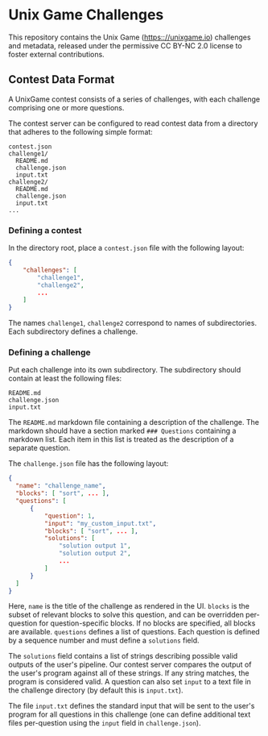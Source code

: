 # Unix Game Challenges

This repository contains the Unix Game ([https:://unixgame.io](https://www.unixgame.io/)) challenges and metadata, released under the permissive CC BY-NC 2.0 license to foster external contributions.

## Contest Data Format

A UnixGame contest consists of a series of challenges, with each challenge comprising one or more questions.

The contest server can be configured to read contest data from a directory that adheres to the following simple format:

```
contest.json
challenge1/
  README.md
  challenge.json
  input.txt
challenge2/
  README.md
  challenge.json
  input.txt
...
```

### Defining a contest

In the directory root, place a `contest.json` file with the following layout:
  
  ```json
  {
      "challenges": [
          "challenge1",
          "challenge2",
          ...
      ]
  }
  ```
  
The names `challenge1`, `challenge2` correspond to names of subdirectories. Each subdirectory defines a challenge.

### Defining a challenge

Put each challenge into its own subdirectory. The subdirectory should contain at least the following files:

```
README.md
challenge.json
input.txt
```

The `README.md` markdown file containing a description of the challenge. The markdown should have a section marked `### Questions` containing a markdown list. Each item in this list is treated as the description of a separate question.
  
The `challenge.json` file has the following layout:
  
```json
{
  "name": "challenge_name",
  "blocks": [ "sort", ... ],
  "questions": [
      {
          "question": 1,
          "input": "my_custom_input.txt",
          "blocks": [ "sort", ... ],
          "solutions": [
              "solution output 1",
              "solution output 2",
              ...
          ]
      }
  ]
}
```

Here, `name` is the title of the challenge as rendered in the UI. `blocks` is the subset of relevant blocks to solve this question, and can be overridden per-question for question-specific blocks. If no blocks are specified, all blocks are available. `questions` defines a list of questions. Each question is defined by a sequence number and must define a `solutions` field.

The `solutions` field contains a list of strings describing possible valid outputs of the user's pipeline. Our contest server compares the output of the user's program against all of these strings. If any string matches, the program is considered valid. A question can also set `input` to a text file in the challenge directory (by default this is `input.txt`).
  
The file `input.txt` defines the standard input that will be sent to the user's program for all questions in this challenge (one can define additional text files per-question using the `input` field in `challenge.json`).
